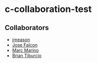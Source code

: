 # c-collaboration-test

## Collaborators
- [jmeason](https://github.com/jmeason)
- [Jose Falcon](https://github.com/josefalconGH)
- [Marc Marino](https://github.com/marcmarino83)
- [Brian Tiburcio](https://github.com/BrianTib)